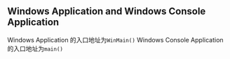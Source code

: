 ## Windows Application and Windows Console Application
Windows Application 的入口地址为`WinMain()`
Windows Console Application 的入口地址为`main()`

